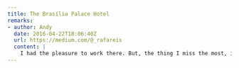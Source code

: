 ```yaml
---
title: The Brasília Palace Hotel
remarks:
- author: Andy
  date: 2016-04-22T18:06:40Z
  url: https://medium.com/@_rafareis
  content: |
    I had the pleasure to work there. But, the thing I miss the most, is the piano in the hall of OSCAR.
---
```

